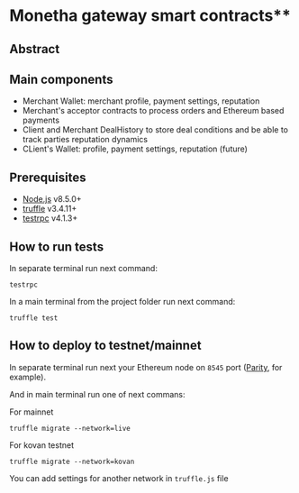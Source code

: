# Monetha gateway smart contracts**

## Abstract


## Main components
*  Merchant Wallet: merchant profile, payment settings, reputation
*  Merchant's acceptor contracts to process orders and Ethereum based payments
*  Client and Merchant DealHistory to store deal conditions and be able to track parties reputation dynamics
*  CLient's Wallet: profile, payment settings, reputation (future)

## Prerequisites

* [Node.js](https://nodejs.org/en/download/) v8.5.0+
* [truffle](http://truffleframework.com/) v3.4.11+
* [testrpc](https://github.com/ethereumjs/testrpc) v4.1.3+

## How to run tests

In separate terminal run next command:
```
testrpc
```

In a main terminal from the project folder run next command:
```
truffle test
```

## How to deploy to testnet/mainnet

In separate terminal run next your Ethereum node on `8545` port ([Parity](https://parity.io/), for example).

And in main terminal run one of next commans:

For mainnet
```
truffle migrate --network=live
```

For kovan testnet
```
truffle migrate --network=kovan
```

You can add settings for another network in `truffle.js` file
